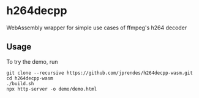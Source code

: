 # h264decpp

WebAssembly wrapper for simple use cases of ffmpeg's h264 decoder

## Usage

To try the demo, run
```
git clone --recursive https://github.com/jprendes/h264decpp-wasm.git
cd h264decpp-wasm
./build.sh
npx http-server -o demo/demo.html
```
